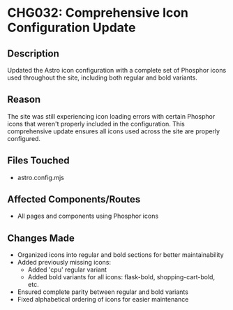 # CHG032: Comprehensive Icon Configuration Update

## Description
Updated the Astro icon configuration with a complete set of Phosphor icons used throughout the site, including both regular and bold variants.

## Reason
The site was still experiencing icon loading errors with certain Phosphor icons that weren't properly included in the configuration. This comprehensive update ensures all icons used across the site are properly configured.

## Files Touched
- astro.config.mjs

## Affected Components/Routes
- All pages and components using Phosphor icons

## Changes Made
- Organized icons into regular and bold sections for better maintainability
- Added previously missing icons:
  - Added 'cpu' regular variant
  - Added bold variants for all icons: flask-bold, shopping-cart-bold, etc.
- Ensured complete parity between regular and bold variants
- Fixed alphabetical ordering of icons for easier maintenance 